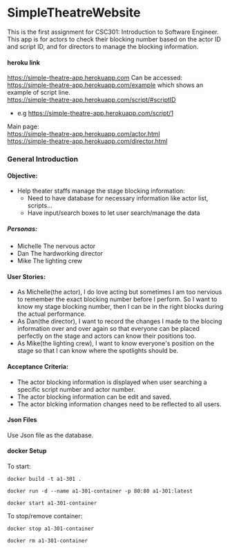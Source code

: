 # SimpleTheatreWebsite

This is the first assignment for CSC301: Introduction to Software Engineer.  
This app is for actors to check their blocking number based on the actor ID and script ID, and for directors to manage the blocking information.  

#### heroku link
https://simple-theatre-app.herokuapp.com
Can be accessed:   
https://simple-theatre-app.herokuapp.com/example which shows an example of script line.   
https://simple-theatre-app.herokuapp.com/script/#scriptID 
  - e.g https://simple-theatre-app.herokuapp.com/script/1 
  
Main page:  
https://simple-theatre-app.herokuapp.com/actor.html   
https://simple-theatre-app.herokuapp.com/director.html

### General Introduction
#### Objective:

- Help theater staffs manage the stage blocking information:
  - Need to have database for necessary information like actor list, scripts...
  - Have input/search boxes to let user search/manage the data

##### Personas:

- Michelle The nervous actor
- Dan The hardworking director
- Mike The lighting crew

#### User Stories:

- As Michelle(the actor), I do love acting but sometimes I am too nervious to remember the exact blocking number before I perform. So I want to know my stage blocking number, then I can be in the right blocks during the actual performance.
- As Dan(the director), I want to record the changes I made to the blocing information over and over again so that everyone can be placed perfectly on the stage and actors can know their positions too. 
- As Mike(the lighting crew), I want to know everyone's position on the stage so that I can know where the spotlights should be.

#### Acceptance Criteria:
* The actor blocking information is displayed when user searching a specific script number and actor number.
* The actor blocking information can be edit and saved.
* The actor blcking information changes need to be reflected to all users.

#### Json Files
Use Json file as the database.   

#### docker Setup

To start:

`docker build -t a1-301 .`

`docker run -d --name a1-301-container -p 80:80 a1-301:latest`

`docker start a1-301-container`

To stop/remove container:

`docker stop a1-301-container`

`docker rm a1-301-container`

